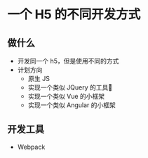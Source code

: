 # 一个 H5 的不同开发方式

## 做什么
* 开发同一个 h5，但是使用不同的方式
* 计划方向
  * 原生 JS
  * 实现一个类似 JQuery 的工具🔧
  * 实现一个类似 Vue 的小框架
  * 实现一个类似 Angular 的小框架

## 开发工具
* Webpack
